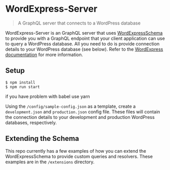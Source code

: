 # WordExpress-Server
>A GraphQL server that connects to a WordPress database

WordExpress-Server is an GraphQL server that uses [WordExpressSchema](https://github.com/ramsaylanier/WordExpressSchema) to provide you with a GraphQL endpoint that your client application can use to query a WordPress database. All you need to do is provide connection details to your WordPress database (see below). Refer to the [WordExpress documentation](http://wordexpress.io/documentation#introduction) for more information.

## Setup

```
$ npm install
$ npm run start
```

if you have problem with babel use yarn

Using the `/config/sample-config.json` as a template, create a `development.json` and `production.json` config file. These files will contain the connection details to your development and production WordPress databases, respectively.

## Extending the Schema
This repo currently has a few examples of how you can extend the WordExpressSchema to provide custom queries and resolvers. These examples are in the `/extensions` directory.
